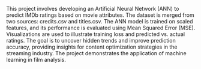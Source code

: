 This project involves developing an Artificial Neural Network (ANN) to predict IMDb ratings based on movie attributes. The dataset is merged from two sources: credits.csv and titles.csv. The ANN model is trained on scaled features, and its performance is evaluated using Mean Squared Error (MSE). Visualizations are used to illustrate training loss and predicted vs. actual ratings. The goal is to uncover hidden trends and improve prediction accuracy, providing insights for content optimization strategies in the streaming industry. The project demonstrates the application of machine learning in film analysis.

